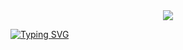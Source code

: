 
<div align="center">
    <img src="http://gamersushi.com/wp-content/uploads/firewatch.gif"/>
</div>

[![Typing SVG](https://readme-typing-svg.demolab.com?font=Fira+Code&pause=1000&color=F7F7F7&background=000000&vCenter=true&width=704&height=30&lines=kubectl+get+secrets+-n+top-secret;terraform+apply+-y;terraform+destroy)](https://git.io/typing-svg)
